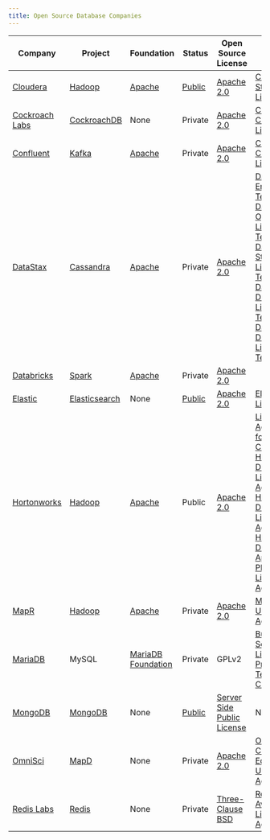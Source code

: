 ```yaml
---
title: Open Source Database Companies
---
```


| Company | Project | Foundation | Status | Open Source License | Closed License |
|-|-|-|-|-|-|
| [Cloudera](https://www.cloudera.com/) | [Hadoop](https://hadoop.apache.org/) | [Apache](https://apache.org) | [Public](https://www.nasdaq.com/symbol/cldr) | [Apache 2.0](https://www.apache.org/licenses/LICENSE-2.0) | [Cloudera Standard License](https://www.cloudera.com/legal/terms-and-conditions/cloudera-standard-license/cloudera-standard-license-v4-2016-05-26.html) |
| [Cockroach Labs](https://www.cockroachlabs.com/) | [CockroachDB](https://github.com/cockroachdb/cockroach) | None | Private | [Apache 2.0](https://www.apache.org/licenses/LICENSE-2.0) | [CockroachDB Community License](https://www.cockroachlabs.com/cockroachdb-community-license/) |
| [Confluent](https://www.confluent.io/) | [Kafka](https://kafka.apache.org/) | [Apache](https://apache.org) | Private | [Apache 2.0](https://www.apache.org/licenses/LICENSE-2.0) | [Confluent Community License](https://www.confluent.io/confluent-community-license) |
| [DataStax](https://www.datastax.com/) | [Cassandra](https://cassandra.apache.org/) | [Apache](https://apache.org) | Private | [Apache 2.0](https://www.apache.org/licenses/LICENSE-2.0) | [DataStax Enterprise Terms](https://www.datastax.com/enterprise-terms), [DataStax OpsCenter License Terms](https://www.datastax.com/datastax-opscenter-license-terms), [DataStax Studio License Terms](https://www.datastax.com/terms/datastax-studio-license-terms), [DataStax DSE Driver License Terms](https://www.datastax.com/terms/datastax-dse-driver-license-terms), [DataStax Developer License Terms](https://www.datastax.com/developer-license-terms) |
| [Databricks](https://databricks.com/) | [Spark](https://spark.apache.org) | [Apache](https://apache.org) | Private | [Apache 2.0](https://www.apache.org/licenses/LICENSE-2.0) |  |
| [Elastic](https://www.elastic.co/) | [Elasticsearch](https://github.com/elastic/elasticsearch) | None | [Public](https://www.nasdaq.com/symbol/estc) | [Apache 2.0](https://www.apache.org/licenses/LICENSE-2.0) | [Elastic License](https://github.com/elastic/elasticsearch/blob/master/licenses/ELASTIC-LICENSE.txt) |
| [Hortonworks](https://hortonworks.com/) | [Hadoop](https://hadoop.apache.org/) | [Apache](https://apache.org) | Public | [Apache 2.0](https://www.apache.org/licenses/LICENSE-2.0) | [License Agreement for Teradata Connector, Hive ODBC Driver License Agreement, Hive JDBC Driver License Agreement, Hive ODBC Driver for Apache Phoenix License Agreement](https://hortonworks.com/licenses/) |
| [MapR](https://mapr.com/) | [Hadoop](https://hadoop.apache.org/) | [Apache](https://apache.org) | Private | [Apache 2.0](https://www.apache.org/licenses/LICENSE-2.0) | [MapR End User License Agreement](https://mapr.com/legal/eula/) |
| [MariaDB](https://mariadb.com/) | MySQL | [MariaDB Foundation](https://mariadb.org/) | Private | GPLv2 | [Business Source License](https://mariadb.com/bsl11/), [Product Terms and Conditions](https://mariadb.com/product-terms-condition/) |
| [MongoDB](https://www.mongodb.com/) | [MongoDB](https://github.com/mongodb/mongo) | None | [Public](https://www.nasdaq.com/symbol/mdb) | [Server Side Public License](https://www.mongodb.com/licensing/server-side-public-license) | None |
| [OmniSci](https://www.omnisci.com/) | [MapD](https://github.com/omnisci/mapd-core) | None | Private | [Apache 2.0](https://www.apache.org/licenses/LICENSE-2.0) | [OmniSci Community Edition End User License Agreement](https://www.omnisci.com/legal/community-eula/) |
| [Redis Labs](https://redislabs.com/) | [Redis](https://github.com/antirez/redis) | None | Private | [Three-Clause BSD](https://github.com/antirez/redis/blob/unstable/COPYING) | [Redis Source Available License Agreement](https://redislabs.com/wp-content/uploads/2019/03/Redis-Source-Available-License-PDF-2.pdf) |
